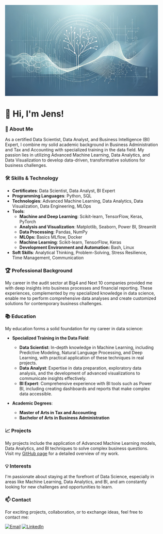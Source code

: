 <img src="https://github.com/jenst1234/jenst1234/blob/main/wallpaper_profil.png" height="300" width="100%">

# 👋 Hi, I'm Jens!


### 🚀 About Me
As a certified Data Scientist, Data Analyst, and Business Intelligence (BI) Expert, I combine my solid academic background in Business Administration and Tax and Accounting with specialized training in the data field. My passion lies in utilizing Advanced Machine Learning, Data Analytics, and Data Visualization to develop data-driven, transformative solutions for business challenges.

### 🛠 Skills & Technology
- **Certificates**: Data Scientist, Data Analyst, BI Expert
- **Programming Languages**: Python, SQL
- **Technologies**: Advanced Machine Learning, Data Analytics, Data Visualization, Data Engineering, MLOps
- **Tools**:
  - **Machine and Deep Learning**: Scikit-learn, TensorFlow, Keras, PyTorch
  - **Analysis and Visualization**: Matplotlib, Seaborn, Power BI, Streamlit
  - **Data Processing**: Pandas, NumPy
  - **MLOps:** Basics MLflow, Docker
  - **Machine Learning**: Scikit-learn, TensorFlow, Keras
  - **Development Environment and Automation:** Bash, Linux
- **Soft Skills**: Analytical Thinking, Problem-Solving, Stress Resilience, Time Management, Communication

### 🏆 Professional Background
My career in the audit sector at Big4 and Next 10 companies provided me with deep insights into business processes and financial reporting. These experiences, complemented by my specialized knowledge in data science, enable me to perform comprehensive data analyses and create customized solutions for contemporary business challenges.

### 📚 Education
My education forms a solid foundation for my career in data science:

- **Specialized Training in the Data Field**:
  - **Data Scientist**: In-depth knowledge in Machine Learning, including Predictive Modeling, Natural Language Processing, and Deep Learning, with practical application of these techniques in real projects.
  - **Data Analyst**: Expertise in data preparation, exploratory data analysis, and the development of advanced visualizations to communicate insights effectively.
  - **BI Expert**: Comprehensive experience with BI tools such as Power BI, including creating dashboards and reports that make complex data accessible.

- **Academic Degrees**:
  - **Master of Arts in Tax and Accounting**
  - **Bachelor of Arts in Business Administration**

### 📈 Projects
My projects include the application of Advanced Machine Learning models, Data Analytics, and BI techniques to solve complex business questions. Visit my [GitHub page](https://github.com/yourGitHubUsername) for a detailed overview of my work.

### 💡 Interests
I'm passionate about staying at the forefront of Data Science, especially in areas like Machine Learning, Data Analytics, and BI, and am constantly looking for new challenges and opportunities to learn.

### 📫 Contact
For exciting projects, collaboration, or to exchange ideas, feel free to contact me:

[![Email](https://img.shields.io/badge/Gmail-D14836?style=for-the-badge&logo=gmail&logoColor=white)](mailto:jens.tauscher1@gmail.com) [![LinkedIn](https://img.shields.io/badge/LinkedIn-0077B5?style=for-the-badge&logo=linkedin&logoColor=white)](https://www.linkedin.com/in/tauscher-jens/?locale=en_US)

